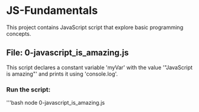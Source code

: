 # JS-Fundamentals
This project contains JavaScript script that explore basic programming concepts.

## File: 0-javascript_is_amazing.js
This script declares a constant variable 'myVar' with the value '"JavaScript is amazing"' and prints it using 'console.log'.

### Run the script:
'''bash
node 0-javascript_is_amazing.js

